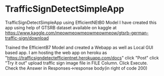 # TrafficSignDetectSimpleApp
TrafficSignDetectSimpleApp using EfficientNEtB0 Model
I have created this app using help of GTSRB dataset available on kaggle at https://www.kaggle.com/meowmeowmeowmeowmeow/gtsrb-german-traffic-sign/download

Trained the EfficientB7 Model and created a Webapp as well as Local GUI based app.
I am hosting the web app on heroku as "https://trafficsigndetectefficientnet.herokuapp.com/docs"
click "Post" click "Try it out" upload traffic sign image file in FILE Column.
Click Execute.
Check the Answer in Responses->response body(in right of code 200)

